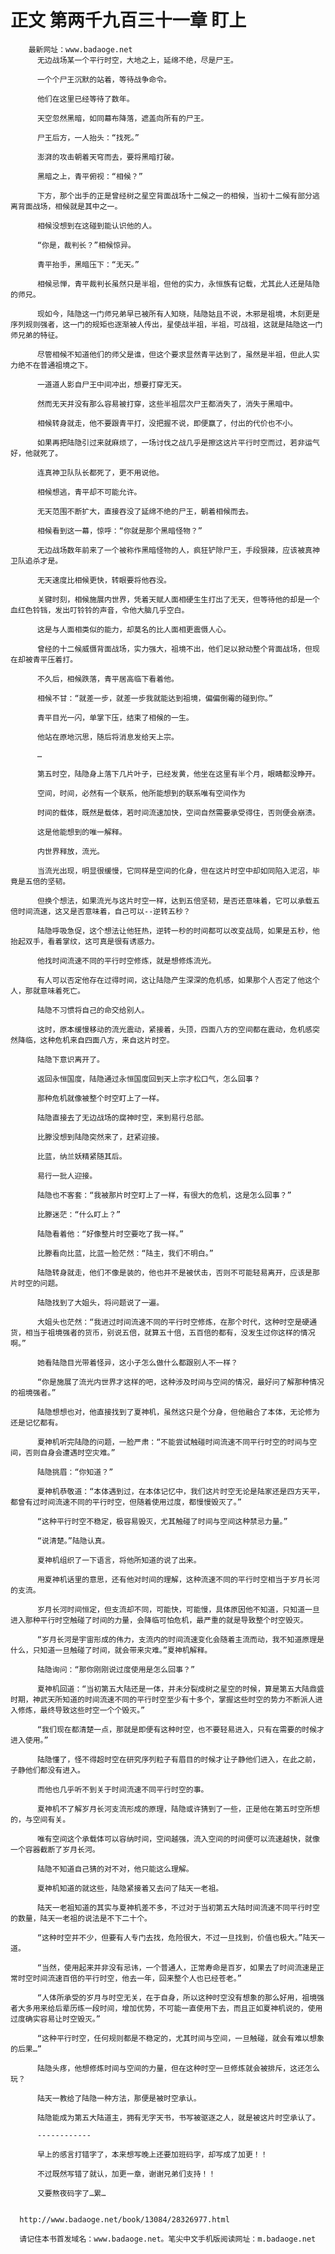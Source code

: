 # 正文 第两千九百三十一章 盯上
        最新网址：www.badaoge.net
          无边战场某一个平行时空，大地之上，延绵不绝，尽是尸王。
      
          一个个尸王沉默的站着，等待战争命令。
      
          他们在这里已经等待了数年。
      
          天空忽然黑暗，如同幕布降落，遮盖向所有的尸王。
      
          尸王后方，一人抬头：“找死。”
      
          澎湃的攻击朝着天穹而去，要将黑暗打破。
      
          黑暗之上，青平俯视：“相候？”
      
          下方，那个出手的正是曾经树之星空背面战场十二候之一的相候，当初十二候有部分逃离背面战场，相候就是其中之一。
      
          相候没想到在这碰到能认识他的人。
      
          “你是，裁判长？”相候惊异。
      
          青平抬手，黑暗压下：“无天。”
      
          相候忌惮，青平裁判长虽然只是半祖，但他的实力，永恒族有记载，尤其此人还是陆隐的师兄。
      
          现如今，陆隐这一门师兄弟早已被所有人知晓，陆隐姑且不说，木邪是祖境，木刻更是序列规则强者，这一门的规矩也逐渐被人传出，星使战半祖，半祖，可战祖，这就是陆隐这一门师兄弟的特征。
      
          尽管相候不知道他们的师父是谁，但这个要求显然青平达到了，虽然是半祖，但此人实力绝不在普通祖境之下。
      
          一道道人影自尸王中间冲出，想要打穿无天。
      
          然而无天并没有那么容易被打穿，这些半祖层次尸王都消失了，消失于黑暗中。
      
          相候转身就走，他不要跟青平打，没把握不说，即便赢了，付出的代价也不小。
      
          如果再把陆隐引过来就麻烦了，一场讨伐之战几乎是擦这这片平行时空而过，若非运气好，他就死了。
      
          连真神卫队队长都死了，更不用说他。
      
          相候想逃，青平却不可能允许。
      
          无天范围不断扩大，直接吞没了延绵不绝的尸王，朝着相候而去。
      
          相候看到这一幕，惊呼：“你就是那个黑暗怪物？”
      
          无边战场数年前来了一个被称作黑暗怪物的人，疯狂铲除尸王，手段狠辣，应该被真神卫队追杀才是。
      
          无天速度比相候更快，转眼要将他吞没。
      
          关键时刻，相候施展内世界，凭着天赋人面相硬生生打出了无天，但等待他的却是一个血红色铃铛，发出叮铃铃的声音，令他大脑几乎空白。
      
          这是与人面相类似的能力，却莫名的比人面相更震慑人心。
      
          曾经的十二候威慑背面战场，实力强大，祖境不出，他们足以掀动整个背面战场，但现在却被青平压着打。
      
          不久后，相候跌落，青平居高临下看着他。
      
          相候不甘：“就差一步，就差一步我就能达到祖境，偏偏倒霉的碰到你。”
      
          青平目光一闪，单掌下压，结束了相候的一生。
      
          他站在原地沉思，随后将消息发给天上宗。
      
          …
      
          第五时空，陆隐身上落下几片叶子，已经发黄，他坐在这里有半个月，眼睛都没睁开。
      
          空间，时间，必然有一个联系，他所能想到的联系唯有空间作为
      
          时间的载体，既然是载体，若时间流速加快，空间自然需要承受得住，否则便会崩溃。
      
          这是他能想到的唯一解释。
      
          内世界释放，流光。
      
          当流光出现，明显很缓慢，它同样是空间的化身，但在这片时空中却如同陷入泥沼，毕竟是五倍的坚韧。
      
          但换个想法，如果流光与这片时空一样，达到五倍坚韧，是否还意味着，它可以承载五倍时间流速，这又是否意味着，自己可以--逆转五秒？
      
          陆隐呼吸急促，这个想法让他狂热，逆转一秒的时间都可以改变战局，如果是五秒，他抬起双手，看着掌纹，这可真是很有诱惑力。
      
          他找时间流速不同的平行时空修炼，就是想修炼流光。
      
          有人可以否定他存在过得时间，这让陆隐产生深深的危机感，如果那个人否定了他这个人，那就意味着死亡。
      
          陆隐不习惯将自己的命交给别人。
      
          这时，原本缓慢移动的流光震动，紧接着，头顶，四面八方的空间都在震动，危机感突然降临，这种危机来自四面八方，来自这片时空。
      
          陆隐下意识离开了。
      
          返回永恒国度，陆隐通过永恒国度回到天上宗才松口气，怎么回事？
      
          那种危机就像被整个时空盯上了一样。
      
          陆隐直接去了无边战场的腐神时空，来到易行总部。
      
          比滕没想到陆隐突然来了，赶紧迎接。
      
          比蓝，纳兰妖精紧随其后。
      
          易行一批人迎接。
      
          陆隐也不客套：“我被那片时空盯上了一样，有很大的危机，这是怎么回事？”
      
          比滕迷茫：“什么盯上？”
      
          陆隐看着他：“好像整片时空要吃了我一样。”
      
          比滕看向比蓝，比蓝一脸茫然：“陆主，我们不明白。”
      
          陆隐转身就走，他们不像是装的，他也并不是被伏击，否则不可能轻易离开，应该是那片时空的问题。
      
          陆隐找到了大姐头，将问题说了一遍。
      
          大姐头也茫然：“我进过时间流速不同的平行时空修炼，在那个时代，这种时空是硬通货，相当于祖境强者的货币，别说五倍，就算五十倍，五百倍的都有，没发生过你这样的情况啊。”
      
          她看陆隐目光带着怪异，这小子怎么做什么都跟别人不一样？
      
          “你是施展了流光内世界才这样的吧，这种涉及时间与空间的情况，最好问了解那种情况的祖境强者。”
      
          陆隐想想也对，他直接找到了夏神机，虽然这只是个分身，但他融合了本体，无论修为还是记忆都有。
      
          夏神机听完陆隐的问题，一脸严肃：“不能尝试触碰时间流速不同平行时空的时间与空间，否则自身会遭遇时空灾难。”
      
          陆隐挑眉：“你知道？”
      
          夏神机恭敬道：“本体遇到过，在本体记忆中，我们这片时空无论是陆家还是四方天平，都曾有过时间流速不同的平行时空，但随着使用过度，都慢慢毁灭了。”
      
          “这种平行时空不稳定，极容易毁灭，尤其触碰了时间与空间这种禁忌力量。”
      
          “说清楚。”陆隐认真。
      
          夏神机组织了一下语言，将他所知道的说了出来。
      
          用夏神机话里的意思，还有他对时间的理解，这种流速不同的平行时空相当于岁月长河的支流。
      
          岁月长河时间恒定，但支流却不同，可能快，可能慢，具体原因他不知道，只知道一旦进入那种平行时空触碰了时间的力量，会降临可怕危机，最严重的就是导致整个时空毁灭。
      
          “岁月长河是宇宙形成的伟力，支流内的时间流速变化会随着主流而动，我不知道原理是什么，只知道一旦触碰了时间，就会带来灾难。”夏神机解释。
      
          陆隐询问：“那你刚刚说过度使用是怎么回事？”
      
          夏神机回道：“当初第五大陆还是一体，并未分裂成树之星空的时候，算是第五大陆鼎盛时期，神武天所知道的时间流速不同的平行时空至少有十多个，掌握这些时空的势力不断派人进入修炼，最终导致这些时空一个个毁灭。”
      
          “我们现在都清楚一点，那就是即便有这种时空，也不要轻易进入，只有在需要的时候才进入使用。”
      
          陆隐懂了，怪不得超时空在研究序列粒子有眉目的时候才让子静他们进入，在此之前，子静他们都没有进入。
      
          而他也几乎听不到关于时间流速不同平行时空的事。
      
          夏神机不了解岁月长河支流形成的原理，陆隐或许猜到了一些，正是他在第五时空所想的，与空间有关。
      
          唯有空间这个承载体可以容纳时间，空间越强，流入空间的时间便可以流速越快，就像一个容器截断了岁月长河。
      
          陆隐不知道自己猜的对不对，他只能这么理解。
      
          夏神机知道的就这些，陆隐紧接着又去问了陆天一老祖。
      
          陆天一老祖知道的其实与夏神机差不多，不过对于当初第五大陆时间流速不同平行时空的数量，陆天一老祖的说法是不下二十个。
      
          “这种时空并不少，但要有人专门去找，危险很大，不过一旦找到，价值也极大。”陆天一道。
      
          “当然，使用起来并非没有忌讳，一个普通人，正常寿命是百岁，如果去了时间流速是正常时空时间流速百倍的平行时空，他去一年，回来整个人也已经苍老。”
      
          “人体所承受的岁月与时空无关，在于自身，所以这种时空没有想象的那么好用，祖境强者大多用来给后辈历练一段时间，增加优势，不可能一直使用下去，而且正如夏神机说的，使用过度确实容易让时空毁灭。”
      
          “这种平行时空，任何规则都是不稳定的，尤其时间与空间，一旦触碰，就会有难以想象的后果…”
      
          陆隐头疼，他想修炼时间与空间的力量，但在这种时空一旦修炼就会被排斥，这还怎么玩？
      
          陆天一教给了陆隐一种方法，那便是被时空承认。
      
          陆隐能成为第五大陆道主，拥有无字天书，书写被驱逐之人，就是被这片时空承认了。
      
          ------------
      
          早上的感言打错字了，本来想写晚上还要加班码字，却写成了加更！！
      
          不过既然写错了就认，加更一章，谢谢兄弟们支持！！
      
          又要熬夜码字了…累…
      
      
      http://www.badaoge.net/book/13084/28326977.html
      
      请记住本书首发域名：www.badaoge.net。笔尖中文手机版阅读网址：m.badaoge.net